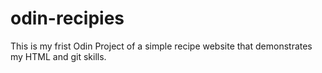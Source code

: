# odin-recipies
This is my frist Odin Project of a simple recipe website that demonstrates my HTML and git skills. 